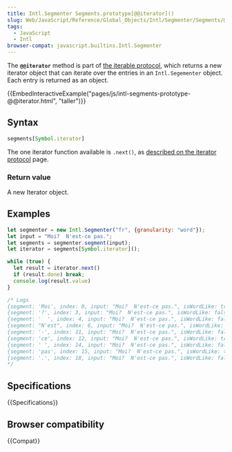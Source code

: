 ```yaml
---
title: Intl.Segmenter Segments.prototype[@@iterator]()
slug: Web/JavaScript/Reference/Global_Objects/Intl/Segmenter/Segments/@@iterator
tags:
  - JavaScript
  - Intl
browser-compat: javascript.builtins.Intl.Segmenter
---
```


The **`@@iterator`** method is part of [the iterable protocol](/en-US/docs/Web/JavaScript/Reference/Iteration_protocols#the_iterable_protocol),
which returns a new iterator object that can iterate over the entries in an `Intl.Segementer` object.  Each entry is returned as an object.

{{EmbedInteractiveExample("pages/js/intl-segments-prototype-@@iterator.html", "taller")}}

## Syntax

```js
segments[Symbol.iterator]
```

The one iterator function available is `.next()`, as [described on the iterator protocol](/en-US/docs/Web/JavaScript/Reference/Iteration_protocols#the_iterator_protocol) page.

### Return value

A new Iterator object.


## Examples

```js
let segmenter = new Intl.Segmenter("fr", {granularity: "word"});
let input = "Moi?  N'est-ce pas.";
let segments = segmenter.segment(input);
let iterator = segments[Symbol.iterator]();

while (true) {
  let result = iterator.next()
  if (result.done) break;
  console.log(result.value)
}

/* Logs
{segment: 'Moi', index: 0, input: "Moi?  N'est-ce pas.", isWordLike: true}
{segment: '?', index: 3, input: "Moi?  N'est-ce pas.", isWordLike: false}
{segment: '  ', index: 4, input: "Moi?  N'est-ce pas.", isWordLike: false}
{segment: "N'est", index: 6, input: "Moi?  N'est-ce pas.", isWordLike: true}
{segment: '-', index: 11, input: "Moi?  N'est-ce pas.", isWordLike: false}
{segment: 'ce', index: 12, input: "Moi?  N'est-ce pas.", isWordLike: true}
{segment: ' ', index: 14, input: "Moi?  N'est-ce pas.", isWordLike: false}
{segment: 'pas', index: 15, input: "Moi?  N'est-ce pas.", isWordLike: true}
{segment: '.', index: 18, input: "Moi?  N'est-ce pas.", isWordLike: false}
*/
```

## Specifications

{{Specifications}}

## Browser compatibility

{{Compat}}
